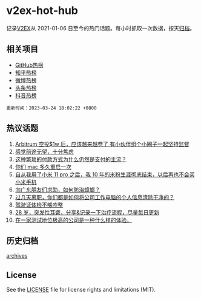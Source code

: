 # v2ex-hot-hub

 记录[V2EX](https://www.v2ex.com/)从 2021-01-06 日至今的热门话题。每小时抓取一次数据，按天[归档](archives)。
 
 ## 相关项目

- [GitHub热榜](https://github.com/it985/github-hot-hub)
- [知乎热榜](https://github.com/it985/zhihu-hot-hub)
- [微博热榜](https://github.com/it985/weibo-hot-hub)
- [头条热榜](https://github.com/it985/toutiao-hot-hub)
- [抖音热榜](https://github.com/it985/douyin-hot-hub)


 `更新时间：2023-03-24 18:02:22 +0800`

## 热议话题

1. [Arbitrum 空投$1w 后，应该越来越卷了 有小伙伴组个小圈子一起坚持监督](https://www.v2ex.com/t/926721)
1. [感觉前途无望，十分焦虑](https://www.v2ex.com/t/926716)
1. [这种繁琐的付款方式为什么仍然是支付的主流？](https://www.v2ex.com/t/926718)
1. [你们 mac 多久重启一次](https://www.v2ex.com/t/926735)
1. [自从我用了小米 11 pro 之后，我 10 年的米粉生涯彻底结束，以后再也不会买小米手机](https://www.v2ex.com/t/926773)
1. [向广东朋友们求助，如何防治蟑螂？](https://www.v2ex.com/t/926686)
1. [过几天离职，你们都是如何将公司工作电脑的个人信息清除干净的？](https://www.v2ex.com/t/926744)
1. [驾驶证体检不够咋整](https://www.v2ex.com/t/926740)
1. [28 岁，突发性耳聋，分享&记录一下治疗流程，尽量每日更新](https://www.v2ex.com/t/926650)
1. [在一家测试地位极高的公司是一种什么样的体验。](https://www.v2ex.com/t/926712)

## 历史归档

[archives](archives)

## License

See the [LICENSE](LICENSE) file for license rights and limitations (MIT).

